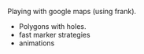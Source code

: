 Playing with google maps (using frank).

* Polygons with holes.
* fast marker strategies
* animations
